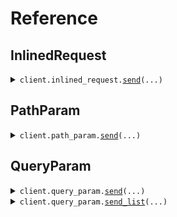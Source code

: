 # Reference
## InlinedRequest
<details><summary><code>client.inlined_request.<a href="src/seed/inlined_request/client.py">send</a>(...)</code></summary>
<dl>
<dd>

#### 🔌 Usage

<dl>
<dd>

<dl>
<dd>

```python
from seed import Color, Operand, SeedEnum

client = SeedEnum(
    base_url="https://yourhost.com/path/to/api",
)
client.inlined_request.send(
    operand=Operand.GREATER_THAN,
    operand_or_color=Color.RED,
)

```
</dd>
</dl>
</dd>
</dl>

#### ⚙️ Parameters

<dl>
<dd>

<dl>
<dd>

**operand:** `Operand` 
    
</dd>
</dl>

<dl>
<dd>

**operand_or_color:** `ColorOrOperand` 
    
</dd>
</dl>

<dl>
<dd>

**maybe_operand:** `typing.Optional[Operand]` 
    
</dd>
</dl>

<dl>
<dd>

**maybe_operand_or_color:** `typing.Optional[ColorOrOperand]` 
    
</dd>
</dl>

<dl>
<dd>

**request_options:** `typing.Optional[RequestOptions]` — Request-specific configuration.
    
</dd>
</dl>
</dd>
</dl>


</dd>
</dl>
</details>

## PathParam
<details><summary><code>client.path_param.<a href="src/seed/path_param/client.py">send</a>(...)</code></summary>
<dl>
<dd>

#### 🔌 Usage

<dl>
<dd>

<dl>
<dd>

```python
from seed import Color, Operand, SeedEnum

client = SeedEnum(
    base_url="https://yourhost.com/path/to/api",
)
client.path_param.send(
    operand=Operand.GREATER_THAN,
    maybe_operand=Operand.LESS_THAN,
    operand_or_color=Color.RED,
    maybe_operand_or_color=Color.RED,
)

```
</dd>
</dl>
</dd>
</dl>

#### ⚙️ Parameters

<dl>
<dd>

<dl>
<dd>

**operand:** `Operand` 
    
</dd>
</dl>

<dl>
<dd>

**maybe_operand:** `typing.Optional[Operand]` 
    
</dd>
</dl>

<dl>
<dd>

**operand_or_color:** `ColorOrOperand` 
    
</dd>
</dl>

<dl>
<dd>

**maybe_operand_or_color:** `typing.Optional[ColorOrOperand]` 
    
</dd>
</dl>

<dl>
<dd>

**request_options:** `typing.Optional[RequestOptions]` — Request-specific configuration.
    
</dd>
</dl>
</dd>
</dl>


</dd>
</dl>
</details>

## QueryParam
<details><summary><code>client.query_param.<a href="src/seed/query_param/client.py">send</a>(...)</code></summary>
<dl>
<dd>

#### 🔌 Usage

<dl>
<dd>

<dl>
<dd>

```python
from seed import Color, Operand, SeedEnum

client = SeedEnum(
    base_url="https://yourhost.com/path/to/api",
)
client.query_param.send(
    operand=Operand.GREATER_THAN,
    operand_or_color=Color.RED,
)

```
</dd>
</dl>
</dd>
</dl>

#### ⚙️ Parameters

<dl>
<dd>

<dl>
<dd>

**operand:** `Operand` 
    
</dd>
</dl>

<dl>
<dd>

**operand_or_color:** `ColorOrOperand` 
    
</dd>
</dl>

<dl>
<dd>

**maybe_operand:** `typing.Optional[Operand]` 
    
</dd>
</dl>

<dl>
<dd>

**maybe_operand_or_color:** `typing.Optional[ColorOrOperand]` 
    
</dd>
</dl>

<dl>
<dd>

**request_options:** `typing.Optional[RequestOptions]` — Request-specific configuration.
    
</dd>
</dl>
</dd>
</dl>


</dd>
</dl>
</details>

<details><summary><code>client.query_param.<a href="src/seed/query_param/client.py">send_list</a>(...)</code></summary>
<dl>
<dd>

#### 🔌 Usage

<dl>
<dd>

<dl>
<dd>

```python
from seed import Color, Operand, SeedEnum

client = SeedEnum(
    base_url="https://yourhost.com/path/to/api",
)
client.query_param.send_list(
    operand=Operand.GREATER_THAN,
    operand_or_color=Color.RED,
)

```
</dd>
</dl>
</dd>
</dl>

#### ⚙️ Parameters

<dl>
<dd>

<dl>
<dd>

**operand:** `typing.Union[Operand, typing.Sequence[Operand]]` 
    
</dd>
</dl>

<dl>
<dd>

**operand_or_color:** `typing.Union[ColorOrOperand, typing.Sequence[ColorOrOperand]]` 
    
</dd>
</dl>

<dl>
<dd>

**maybe_operand:** `typing.Optional[typing.Union[Operand, typing.Sequence[Operand]]]` 
    
</dd>
</dl>

<dl>
<dd>

**maybe_operand_or_color:** `typing.Optional[typing.Union[ColorOrOperand, typing.Sequence[ColorOrOperand]]]` 
    
</dd>
</dl>

<dl>
<dd>

**request_options:** `typing.Optional[RequestOptions]` — Request-specific configuration.
    
</dd>
</dl>
</dd>
</dl>


</dd>
</dl>
</details>

